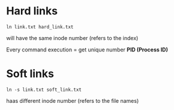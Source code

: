 # Hard links

```
ln link.txt hard_link.txt
```

will have the same inode number (refers to the index)

Every command execution = get unique number **PID (Process ID)**

# Soft links

```
ln -s link.txt soft_link.txt
```

haas different inode number (refers to the file names)
